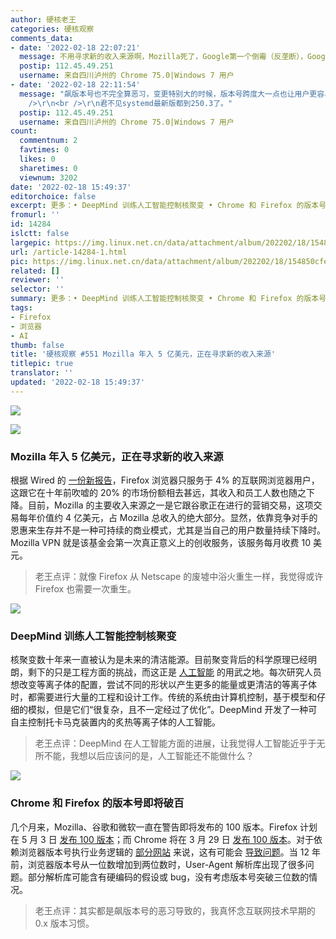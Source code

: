 ```yaml
---
author: 硬核老王
categories: 硬核观察
comments_data:
- date: '2022-02-18 22:07:21'
  message: 不用寻求新的收入来源啊，Mozilla死了，Google第一个倒霉（反垄断），Google应该还是愿意把Mozilla养着。
  postip: 112.45.49.251
  username: 来自四川泸州的 Chrome 75.0|Windows 7 用户
- date: '2022-02-18 22:11:54'
  message: "飙版本号也不完全算恶习，变更特别大的时候，版本号跨度大一点也让用户更容易区分（比如vim版本号现在还在8.x，但8.x也有很多大的新的变更，写判断的时候就很操蛋）。<br
    />\r\n<br />\r\n君不见systemd最新版都到250.3了。"
  postip: 112.45.49.251
  username: 来自四川泸州的 Chrome 75.0|Windows 7 用户
count:
  commentnum: 2
  favtimes: 0
  likes: 0
  sharetimes: 0
  viewnum: 3202
date: '2022-02-18 15:49:37'
editorchoice: false
excerpt: 更多：• DeepMind 训练人工智能控制核聚变 • Chrome 和 Firefox 的版本号即将破百
fromurl: ''
id: 14284
islctt: false
largepic: https://img.linux.net.cn/data/attachment/album/202202/18/154850cfezxq9tmu0tvxtl.jpg
url: /article-14284-1.html
pic: https://img.linux.net.cn/data/attachment/album/202202/18/154850cfezxq9tmu0tvxtl.jpg.thumb.jpg
related: []
reviewer: ''
selector: ''
summary: 更多：• DeepMind 训练人工智能控制核聚变 • Chrome 和 Firefox 的版本号即将破百
tags:
- Firefox
- 浏览器
- AI
thumb: false
title: '硬核观察 #551 Mozilla 年入 5 亿美元，正在寻求新的收入来源'
titlepic: true
translator: ''
updated: '2022-02-18 15:49:37'
---
```


![](/data/attachment/album/202202/18/154850cfezxq9tmu0tvxtl.jpg)


![](/data/attachment/album/202202/18/154902v94gk8kz5gjl4bzg.jpg)


### Mozilla 年入 5 亿美元，正在寻求新的收入来源


根据 Wired 的 [一份新报告](https://www.wired.com/story/firefox-mozilla-2022/)，Firefox 浏览器只服务于 4% 的互联网浏览器用户，这跟它在十年前吹嘘的 20% 的市场份额相去甚远，其收入和员工人数也随之下降。目前，Mozilla 的主要收入来源之一是它跟谷歌正在进行的营销交易，这项交易每年价值约 4 亿美元，占 Mozilla 总收入的绝大部分。显然，依靠竞争对手的恩惠来生存并不是一种可持续的商业模式，尤其是当自己的用户数量持续下降时。Mozilla VPN 就是该基金会第一次真正意义上的创收服务，该服务每月收费 10 美元。



> 
> 老王点评：就像 Firefox 从 Netscape 的废墟中浴火重生一样，我觉得或许 Firefox 也需要一次重生。
> 
> 
> 


![](/data/attachment/album/202202/18/154916s5kgqqzchkcs855g.jpg)


### DeepMind 训练人工智能控制核聚变


核聚变数十年来一直被认为是未来的清洁能源。目前聚变背后的科学原理已经明朗，剩下的只是工程方面的挑战，而这正是 [人工智能](https://www.wired.com/story/deepmind-ai-nuclear-fusion/) 的用武之地。每次研究人员想改变等离子体的配置，尝试不同的形状以产生更多的能量或更清洁的等离子体时，都需要进行大量的工程和设计工作。传统的系统由计算机控制，基于模型和仔细的模拟，但是它们“很复杂，且不一定经过了优化”。DeepMind 开发了一种可自主控制托卡马克装置内的炙热等离子体的人工智能。



> 
> 老王点评：DeepMind 在人工智能方面的进展，让我觉得人工智能近乎于无所不能，我想以后应该问的是，人工智能还不能做什么？
> 
> 
> 


![](/data/attachment/album/202202/18/154927irs5uqu84asggdgs.jpg)


### Chrome 和 Firefox 的版本号即将破百


几个月来，Mozilla、谷歌和微软一直在警告即将发布的 100 版本。Firefox 计划在 5 月 3 日 [发布 100 版本](https://wiki.mozilla.org/Release_Management/Calendar)；而 Chrome 将在 3 月 29 日 [发布 100 版本](https://chromiumdash.appspot.com/schedule)。对于依赖浏览器版本号执行业务逻辑的 [部分网站](https://github.com/webcompat/web-bugs/labels/version100) 来说，这有可能会 [导致问题](https://hacks.mozilla.org/2022/02/version-100-in-chrome-and-firefox/)。当 12 年前，浏览器版本号从一位数增加到两位数时，User-Agent 解析库出现了很多问题。部分解析库可能含有硬编码的假设或 bug，没有考虑版本号突破三位数的情况。



> 
> 老王点评：其实都是飙版本号的恶习导致的，我真怀念互联网技术早期的 0.x 版本习惯。
> 
> 
>